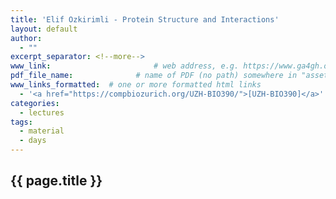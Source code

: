```yaml
---
title: 'Elif Ozkirimli - Protein Structure and Interactions'
layout: default
author:
  - ""
excerpt_separator: <!--more-->
www_link: 						# web address, e.g. https://www.ga4gh.org; auto-linked
pdf_file_name: 				# name of PDF (no path) somewhere in "assets"; auto-linked
www_links_formatted:  # one or more formatted html links
  - '<a href="https://compbiozurich.org/UZH-BIO390/">[UZH-BIO390]</a>'
categories:
  - lectures
tags:
  - material
  - days
---
```


## {{ page.title }}

<!--more-->


